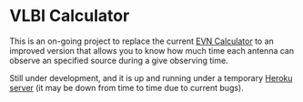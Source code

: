# VLBI Calculator


This is an on-going project to replace the current [EVN Calculator](http://www.evlbi.org/cgi-bin/EVNcalc.pl) to an improved version that allows you to know how much time each antenna can observe an specified source during a give observing time.

Still under development, and it is up and running under a temporary [Heroku server](https://vlbi-calculator.herokuapp.com) (it may be down from time to time due to current bugs).




